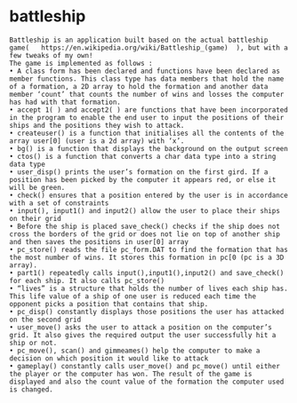 # battleship
    Battleship is an application built based on the actual battleship game(   https://en.wikipedia.org/wiki/Battleship_(game)  ), but with a few tweaks of my own! 
    The game is implemented as follows : 
    • A class form has been declared and functions have been declared as member functions. This class type has data members that hold the name of a formation, a 2D array to hold the formation and another data member ‘count’ that counts the number of wins and losses the computer has had with that formation.
    • accept 1( ) and accept2( ) are functions that have been incorporated in the program to enable the end user to input the positions of their ships and the positions they wish to attack.
    • createuser() is a function that initialises all the contents of the array user[0] (user is a 2d array) with ‘x’.
    • bg() is a function that displays the background on the output screen
    • ctos() is a function that converts a char data type into a string data type
    • user_disp() prints the user’s formation on the first gird. If a position has been picked by the computer it appears red, or else it will be green.
    • check() ensures that a position entered by the user is in accordance with a set of constraints
    • input(), input1() and input2() allow the user to place their ships on their grid
    • Before the ship is placed save_check() checks if the ship does not cross the borders of the grid or does not lie on top of another ship and then saves the positions in user[0] array
    • pc_store() reads the file pc_form.DAT to find the formation that has the most number of wins. It stores this formation in pc[0 (pc is a 3D array).
    • part1() repeatedly calls input(),input1(),input2() and save_check() for each ship. It also calls pc_store()
    • “lives” is a structure that holds the number of lives each ship has. This life value of a ship of one user is reduced each time the opponent picks a position that contains that ship.
    • pc_disp() constantly displays those positions the user has attacked on the second grid
    • user_move() asks the user to attack a position on the computer’s grid. It also gives the required output the user successfully hit a ship or not.
    • pc_move(), scan() and gimmeames() help the computer to make a decision on which position it would like to attack
    • gameplay() constantly calls user_move() and pc_move() until either the player or the computer has won. The result of the game is displayed and also the count value of the formation the computer used is changed.


